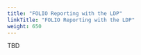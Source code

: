 ```yaml
---
title: "FOLIO Reporting with the LDP"
linkTitle: "FOLIO Reporting with the LDP"
weight: 650
---
```


TBD
